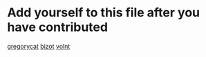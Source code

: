 # Add yourself to this file after you have contributed

[gregorycat](https://github.com/gregorycat)
[bizot](https://github.com/bizot)
[volnt](https://github.com/volnt)
